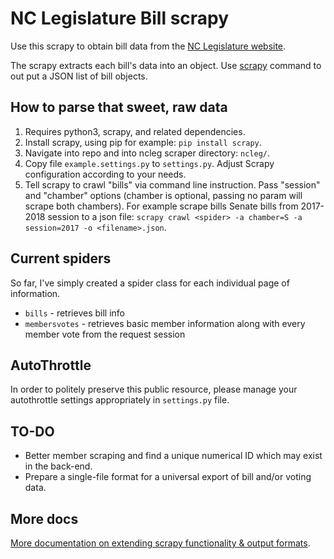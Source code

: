 # NC Legislature Bill scrapy

Use this scrapy to obtain bill data from the [NC Legislature website](http://www.ncleg.net).

The scrapy extracts each bill's data into an object. Use [scrapy](https://github.com/scrapy/scrapy) command to out put a JSON list of bill objects.

## How to parse that sweet, raw data

1. Requires python3, scrapy, and related dependencies.
1. Install scrapy, using pip for example: `pip install scrapy`.
1. Navigate into repo and into ncleg scraper directory: `ncleg/`.
1. Copy file `example.settings.py` to `settings.py`. Adjust Scrapy configuration according to your needs.
1. Tell scrapy to crawl "bills" via command line instruction. Pass "session" and "chamber" options (chamber is optional, passing no param will scrape both chambers). For example scrape bills Senate bills from 2017-2018 session to a json file: `scrapy crawl <spider> -a chamber=S -a session=2017 -o <filename>.json`.

## Current spiders

So far, I've simply created a spider class for each individual page of information.

* `bills` - retrieves bill info
* `membersvotes` - retrieves basic member information along with every member vote from the request session

## AutoThrottle

In order to politely preserve this public resource, please manage your autothrottle settings appropriately in `settings.py` file.

## TO-DO

* Better member scraping and find a unique numerical ID which may exist in the back-end.
* Prepare a single-file format for a universal export of bill and/or voting data.
## More docs

[More documentation on extending scrapy functionality & output formats](https://doc.scrapy.org/en/latest/topics/commands.html).
